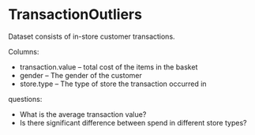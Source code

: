 # TransactionOutliers

Dataset consists of in-store customer transactions. 

Columns:
-	transaction.value – total cost of the items in the basket
-	gender – The gender of the customer
-	store.type – The type of store the transaction occurred in

questions:
- What is the average transaction value?
- Is there significant difference between spend in different store types?
